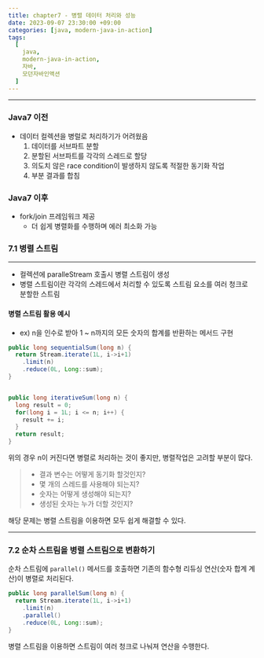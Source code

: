 ```yaml
---
title: chapter7 - 병렬 데이터 처리와 성능
date: 2023-09-07 23:30:00 +09:00
categories: [java, modern-java-in-action]
tags:
  [
    java,
    modern-java-in-action,
    자바,
    모던자바인액션
  ]
---
```


* * *
### Java7 이전
 - 데이터 컬렉션을 병럴로 처리하기가 어려웠음  
   1) 데이터를 서브파트 분할  
   2) 분할된 서브파트를 각각의 스레드로 할당  
   3) 의도치 않은 race condition이 발생하지 않도록 적절한 동기화 작업  
   4) 부분 결과를 합침 

### Java7 이후
- fork/join 프레임워크 제공
  - 더 쉽게 병렬화를 수행하며 에러 최소화 가능

### 7.1 병렬 스트림
* * * 
- 컬렉션에 paralleStream 호출시 병렬 스트림이 생성
- 병렬 스트림이란 각각의 스레드에서 처리할 수 있도록 스트림 요소를 여러 청크로 분할한 스트림

#### 병렬 스트림 활용 예시
- ex) n을 인수로 받아 1 ~ n까지의 모든 숫자의 합계를 반환하는 메서드 구현  

```java
public long sequentialSum(long n) {
  return Stream.iterate(1L, i->i+1)
    .limit(n)
    .reduce(0L, Long::sum);
}


public long iterativeSum(long n) {
  long result = 0;
  for(long i = 1L; i <= n; i++) {
    result += i;
  }
  return result;
}
```

위의 경우 n이 커진다면 병렬로 처리하는 것이 좋지만, 병렬작업은 고려할 부분이 많다.  
  >* 결과 변수는 어떻게 동기화 할것인지?     
  >* 몇 개의 스레드를 사용해야 되는지?    
  >*  숫자는 어떻게 생성해야 되는지?    
  >* 생성된 숫자는 누가 더할 것인지?

해당 문제는 병렬 스트림을 이용하면 모두 쉽게 해결할 수 있다.

* * *
### 7.2 순차 스트림을 병렬 스트림으로 변환하기
순차 스트림에 `parallel()` 메서드를 호출하면 기존의 함수형 리듀싱 연산(숫자 합계 계산)이 병렬로 처리된다.

```java
public long parallelSum(long n) {
  return Stream.iterate(1L, i->i+1) 
    .limit(n)
    .parallel()
    .reduce(0L, Long::sum);
}
```
병렬 스트림을 이용하면 스트림이 여러 청크로 나눠져 연산을 수행한다.



